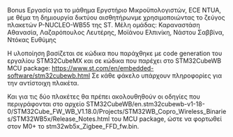 Bonus Εργασία για το μάθημα Εργστήριο Μικροϋπολογιστών, ECE NTUA, με θέμα τη δημιουργία δικτύου αισθητήρωνμε χρησιμοποιώντας το ζεύγος πλακετών P-NUCLEO-WB55 της ST.
Μέλη ομάδας:
  Καραναστάση Αθανασία,
  Λαζαρόπουλος Λευτέρης,
  Μοϊάνου Ελπινίκη,
  Νάστου Σαββίνα,
  Ντόκας Ευθύμης

Η υλοποίηση βασίζεται σε κώδικα που παράχθηκε με code generation του εργαλίου STM32CubeMX και σε κώδικα που παρέχει στο STM32CubeWB MCU package: https://www.st.com/en/embedded-software/stm32cubewb.html
Σε κάθε φάκελο υπάρχουν πληροφορίες για την αντίστοιχη πλακέτα.

Και για τις δύο πλακέτες θα πρέπει ακολουθηθούν οι οδηγίες που περιγράφονται στο αρχείο STM32CubeWB/en.stm32cubewb-v1-18-0/STM32Cube_FW_WB_V1.18.0/Projects/STM32WB_Copro_Wireless_Binaries/STM32WB5x/Release_Notes.html του MCU package, ώστε να φορτωθεί στον M0+ το stm32wb5x_Zigbee_FFD_fw.bin.
